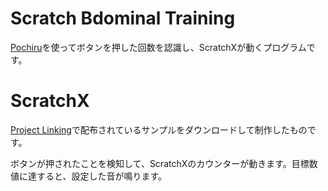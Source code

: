 # Scratch Bdominal Training

[Pochiru](https://ssl.braveridge.com/store/html/products/detail.php?product_id=28)を使ってボタンを押した回数を認識し、ScratchXが動くプログラムです。


# ScratchX

[Project Linking](https://linkingiot.com/applications.html)で配布されているサンプルをダウンロードして制作したものです。

ボタンが押されたことを検知して、ScratchXのカウンターが動きます。目標数値に達すると、設定した音が鳴ります。



